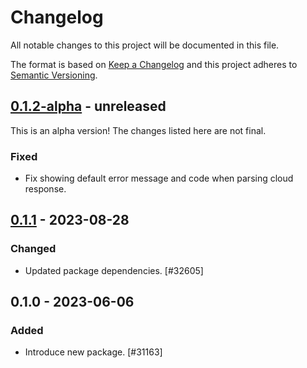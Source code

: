 # Changelog

All notable changes to this project will be documented in this file.

The format is based on [Keep a Changelog](https://keepachangelog.com/en/1.0.0/)
and this project adheres to [Semantic Versioning](https://semver.org/spec/v2.0.0.html).

## [0.1.2-alpha] - unreleased

This is an alpha version! The changes listed here are not final.

### Fixed
- Fix showing default error message and code when parsing cloud response.

## [0.1.1] - 2023-08-28
### Changed
- Updated package dependencies. [#32605]

## 0.1.0 - 2023-06-06
### Added
- Introduce new package. [#31163]

[0.1.2-alpha]: https://github.com/Automattic/jetpack-boost-core/compare/v0.1.1...v0.1.2-alpha
[0.1.1]: https://github.com/Automattic/jetpack-boost-core/compare/v0.1.0...v0.1.1
